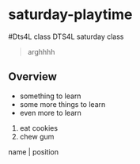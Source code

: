 saturday-playtime
=================
#Dts4L class
DTS4L saturday class
>arghhhh
## Overview
* something to learn
* some more things to learn
* even more to learn

1. eat cookies
2. chew gum

name | position

